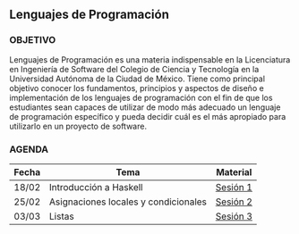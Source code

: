 ## Lenguajes de Programación

### OBJETIVO 

Lenguajes de Programación es una materia indispensable en la Licenciatura en Ingeniería de Software del Colegio de Ciencia y Tecnología en la Universidad Autónoma de la Ciudad de México. Tiene como principal objetivo conocer los fundamentos, principios y aspectos de diseño e implementación de los lenguajes de programación con el fin de que los estudiantes sean capaces de utilizar de modo más adecuado un lenguaje de programación específico y pueda decidir cuál es el más apropiado para utilizarlo en un proyecto de software.						

### AGENDA

| Fecha | Tema                                 | Material |
|-------|--------------------------------------|----------|
| 18/02 | Introducción a Haskell               | [Sesión 1](sesion01/README.md) |
| 25/02 | Asignaciones locales y condicionales | [Sesión 2](sesion02/README.md) |
| 03/03 | Listas                               | [Sesión 3](sesion03/README.md) |
